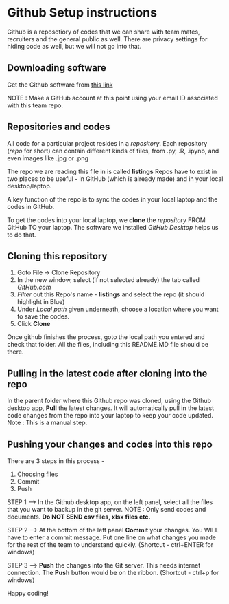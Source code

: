 # Github Setup instructions

Github is a reposotiory of codes that we can share with team mates, recruiters and the general public as well. There are privacy settings for hiding code as well, but we will not go into that.

## Downloading software 

Get the Github software from [this link](https://desktop.github.com/)

NOTE : Make a GitHub account at this point using your email ID associated with this team repo.

## Repositories and codes

All code for a particular project resides in a <i>repository</i>. Each repository (<i>repo</i> for short) can contain different kinds of files, from .py, .R, .ipynb, and even images like .jpg or .png

The repo we are reading this file in is called <b>listings</b>
Repos have to exist in two places to be useful - in GitHub (which is already made) and in your local desktop/laptop. 

A key function of the repo is to sync the codes in your local laptop and the codes in GitHub.

To get the codes into your local laptop, we <b>clone</b> the <i>repository</i> FROM GitHub TO your laptop. 
The software we installed <i>GitHub Desktop</i> helps us to do that. 

## Cloning this repository

1. Goto File -> Clone Repository
2. In the new window, select (if not selected already) the tab called <i>GitHub.com</i>
3. <i>Filter</i> out this Repo's name - <b>listings</b> and select the repo (it should highlight in Blue)
4. Under <i>Local path</i> given underneath, choose a location where you want to save the codes.
5. Click <b>Clone</b>

Once github finishes the process, goto the local path you entered and check that folder. All the files, including this README.MD file should be there.


## Pulling in the latest code after cloning into the repo

In the parent folder where this Github repo was cloned, using the Github desktop app, <b>Pull</b> the latest changes. It will automatically pull in the latest code changes from the repo into your laptop to keep your code updated. Note : This is a manual step.

## Pushing your changes and codes into this repo

There are 3 steps in this process - 
1. Choosing files
2. Commit
3. Push

STEP 1 --> In the Github desktop app, on the left panel, select all the files that you want to backup in the git server. NOTE : Only send codes and documents. <b>Do NOT SEND csv files, xlsx files etc.</b>

STEP 2 --> At the bottom of the left panel <b>Commit</b> your changes. You WILL have to enter a commit message. Put one line on what changes you made for the rest of the team to understand quickly. (Shortcut - ctrl+ENTER for windows)

STEP 3 --> <b>Push</b> the changes into the Git server. This needs internet connection. The <b>Push</b> button would be on the ribbon. (Shortcut - ctrl+p for windows)
  
 Happy coding!    

